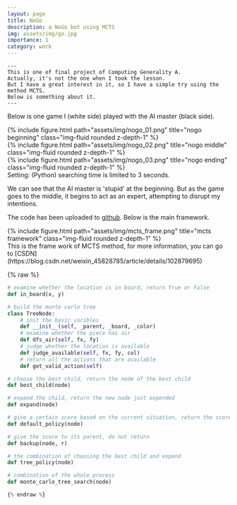 ```yaml
---
layout: page
title: NoGo
description: a NoGo bot using MCTS   
img: assets/img/go.jpg
importance: 1
category: work
---
```


    ---
    This is one of final project of Computing Generality A. 
    Actually, it's not the one when I took the lesson. 
    But I have a great interest in it, so I have a simple try using the method MCTS.
    Below is something about it.
    ---

Below is one game I (white side) played with the AI master (black side).
<div class="row">
    <div class="col-sm mt-3 mt-md-0">
        {% include figure.html path="assets/img/nogo_01.png" title="nogo beginning" class="img-fluid rounded z-depth-1" %}
    </div>
    <div class="col-sm mt-3 mt-md-0">
        {% include figure.html path="assets/img/nogo_02.png" title="nogo middle" class="img-fluid rounded z-depth-1" %}
    </div>
    <div class="col-sm mt-3 mt-md-0">
        {% include figure.html path="assets/img/nogo_03.png" title="nogo ending" class="img-fluid rounded z-depth-1" %}
    </div>
</div>

<div class="caption">
    Setting: (Python) searching time is limited to 3 seconds.
</div>

We can see that the AI master is 'stupid' at the beginning. But as the game goes to the middle, it begins to act as an expert, attempting to disrupt my intentions.

The code has been uploaded to [github](https://github.com/zrbpkuyp/NoGo). Below is the main framework.

<div class="row">
    <div class="col-sm mt-3 mt-md-0">
        {% include figure.html path="assets/img/mcts_frame.png" title="mcts framework" class="img-fluid rounded z-depth-1" %}
    </div>
</div>

<div class="caption">
    This is the frame work of MCTS method, for more information, you can go to [CSDN](https://blog.csdn.net/weixin_45828785/article/details/102879695)
</div>


{% raw %}
```Python
# examine whether the location is in board, return True or False
def in_board(x, y) 

# build the monte carlo tree
class TreeNode:
    # init the basic varibles
    def __init__(self, _parent, _board, _color)
    # examine whether the piece has air
    def dfs_air(self, fx, fy)
    # judge whether the location is available
    def judge_available(self, fx, fy, col)
    # return all the actions that are available
    def get_valid_action(self)

# choose the best child, return the node of the best child
def best_child(node)

# expand the child, return the new node just expended
def expand(node)

# give a certain score based on the current situation, return the score
def default_policy(node)

# give the score to its parent, do not return
def backup(node, r)

# the combination of choosing the best child and expend
def tree_policy(node)

# combination of the whole process
def monte_carlo_tree_search(node)

{% endraw %}